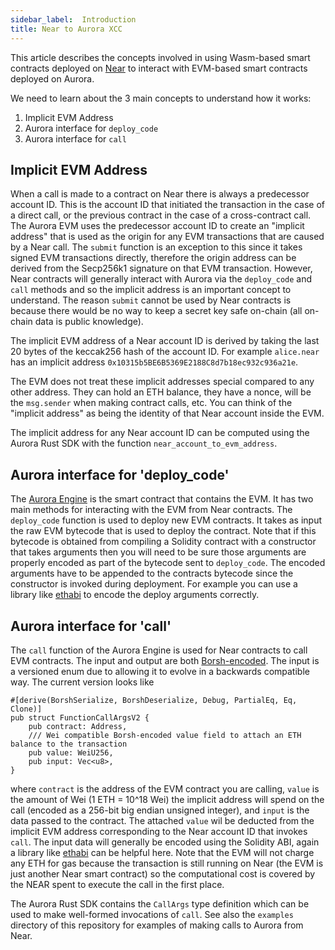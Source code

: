 ```yaml
---
sidebar_label: 	Introduction
title: Near to Aurora XCC
---
```


This article describes the concepts involved in using Wasm-based smart contracts deployed on [Near](https://near.org/) to interact with EVM-based smart contracts deployed on Aurora.

We need to learn about the 3 main concepts to understand how it works:

1. Implicit EVM Address
2. Aurora interface for `deploy_code`
3. Aurora interface for `call`

## Implicit EVM Address

When a call is made to a contract on Near there is always a predecessor account ID.
This is the account ID that initiated the transaction in the case of a direct call, or the previous contract in the case of a cross-contract call.
The Aurora EVM uses the predecessor account ID to create an "implicit address" that is used as the origin for any EVM transactions that are caused by a Near call.
The `submit` function is an exception to this since it takes signed EVM transactions directly, therefore the origin address can be derived from the Secp256k1 signature on that EVM transaction.
However, Near contracts will generally interact with Aurora via the `deploy_code` and `call` methods and so the implicit address is an important concept to understand.
The reason `submit` cannot be used by Near contracts is because there would be no way to keep a secret key safe on-chain (all on-chain data is public knowledge).

The implicit EVM address of a Near account ID is derived by taking the last 20 bytes of the keccak256 hash of the account ID.
For example `alice.near` has an implicit address `0x10315b5BE6B5369E2188C8d7b18ec932c936a21e`.

The EVM does not treat these implicit addresses special compared to any other address.
They can hold an ETH balance, they have a nonce, will be the `msg.sender` when making contract calls, etc.
You can think of the "implicit address" as being the identity of that Near account inside the EVM.

The implicit address for any Near account ID can be computed using the Aurora Rust SDK with the function `near_account_to_evm_address`.

## Aurora interface for 'deploy_code'

The [Aurora Engine](https://github.com/aurora-is-near/aurora-engine) is the smart contract that contains the EVM.
It has two main methods for interacting with the EVM from Near contracts.
The `deploy_code` function is used to deploy new EVM contracts.
It takes as input the raw EVM bytecode that is used to deploy the contract.
Note that if this bytecode is obtained from compiling a Solidity contract with a constructor that takes arguments then you will need to be sure those arguments are properly encoded as part of
 the bytecode sent to `deploy_code`. The encoded arguments have to be appended to the contracts bytecode since the constructor is invoked during deployment.
For example you can use a library like [ethabi](https://crates.io/crates/ethabi) to encode the deploy arguments correctly.

## Aurora interface for 'call'

The `call` function of the Aurora Engine is used for Near contracts to call EVM contracts.
The input and output are both [Borsh-encoded](https://borsh.io/).
The input is a versioned enum due to allowing it to evolve in a backwards compatible way.
The current version looks like

```
#[derive(BorshSerialize, BorshDeserialize, Debug, PartialEq, Eq, Clone)]
pub struct FunctionCallArgsV2 {
    pub contract: Address,
    /// Wei compatible Borsh-encoded value field to attach an ETH balance to the transaction
    pub value: WeiU256,
    pub input: Vec<u8>,
}
```

where `contract` is the address of the EVM contract you are calling, `value` is the amount of Wei (1 ETH = 10^18 Wei) the implicit address will spend on the call
 (encoded as a 256-bit big endian unsigned integer), and `input` is the data passed to the contract. The attached `value` wil be deducted from the implicit EVM address corresponding
  to the Near account ID that invokes `call`.
The input data will generally be encoded using the Solidity ABI, again a library like [ethabi](https://crates.io/crates/ethabi) can be helpful here.
Note that the EVM will not charge any ETH for gas because the transaction is still running on Near (the EVM is just another Near smart contract) so the computational cost is covered
 by the NEAR spent to execute the call in the first place.

The Aurora Rust SDK contains the `CallArgs` type definition which can be used to make well-formed invocations of `call`.
See also the `examples` directory of this repository for examples of making calls to Aurora from Near.
